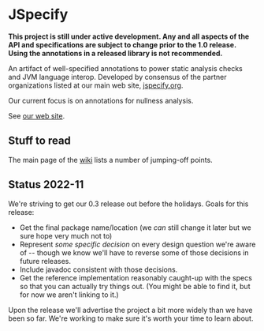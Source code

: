 # JSpecify

**This project is still under active development. Any and all aspects of
the API and specifications are subject to change prior to the 1.0 release.
Using the annotations in a released library is not recommended.**

An artifact of well-specified annotations to power static analysis checks and
JVM language interop.  Developed by consensus of the partner organizations
listed at our main web site, [jspecify.org](http://jspecify.org).

Our current focus is on annotations for nullness analysis.

See [our web site](http://jspecify.org).

## Stuff to read

The main page of the [wiki](/jspecify/jspecify/wiki/) lists a number of jumping-off points.

## Status 2022-11

We're striving to get our 0.3 release out before the holidays. Goals for this release:

* Get the final package name/location (we *can* still change it later but we
  sure hope very much not to)
* Represent *some specific decision* on every design question we're aware of --
  though we know we'll have to reverse some of those decisions in future releases.
* Include javadoc consistent with those decisions.
* Get the reference implementation reasonably caught-up with the specs so that
  you can actually try things out. (You might be able to find it, but for now we aren't
  linking to it.)
  
Upon the release we'll advertise the project a bit more widely than we have been
so far. We're working to make sure it's worth your time to learn about.
